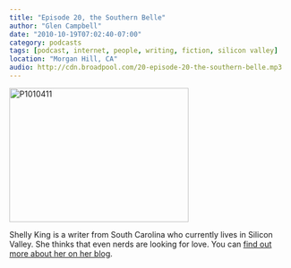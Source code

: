 ```yaml
---
title: "Episode 20, the Southern Belle"
author: "Glen Campbell"
date: "2010-10-19T07:02:40-07:00"
category: podcasts
tags: [podcast, internet, people, writing, fiction, silicon valley]
location: "Morgan Hill, CA"
audio: http://cdn.broadpool.com/20-episode-20-the-southern-belle.mp3
---
```


<a href="http://www.flickr.com/photos/gecampbell/8586902372/" title="P1010411 by gecampbell, on Flickr"><img src="http://farm9.staticflickr.com/8392/8586902372_176bca1248_n.jpg" width="320" height="240" alt="P1010411"></a>

Shelly King is a writer from South Carolina who currently lives in Silicon Valley. She thinks that even nerds are looking for love. You can [find out more about her on her blog](http://shellyking.com/).
